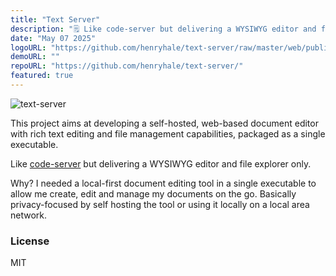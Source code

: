 ```yaml
---
title: "Text Server"
description: "🗒 Like code-server but delivering a WYSIWYG editor and file explorer only."
date: "May 07 2025"
logoURL: "https://github.com/henryhale/text-server/raw/master/web/public/favicon.svg"
demoURL: ""
repoURL: "https://github.com/henryhale/text-server/"
featured: true
---
```


![text-server](https://github.com/user-attachments/assets/3b17dbff-d7cd-42c4-b5aa-18653fe84286)

This project aims at developing a self-hosted, web-based document editor with rich text editing and file management capabilities, packaged as a single executable.

Like [code-server](https://github.com/coder/code-server) but delivering a WYSIWYG editor and file explorer only.

Why? I needed a local-first document editing tool in a single executable to allow me create, edit and manage my documents on the go. Basically privacy-focused by self hosting the tool or using it locally on a local area network.

### License

MIT
